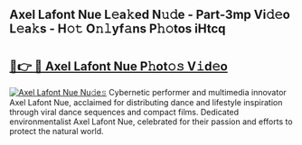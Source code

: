 ## Axel Lafont Nue L𝚎a𝚔ed N𝚞𝚍e - Part-3mp Vi𝚍𝚎o L𝚎a𝚔s - H𝚘𝚝 O𝚗𝚕yf𝚊ns P𝚑𝚘tos iHtcq

# <h2><a href="http://kf72cyb.oniu.top/?m=Axel+Lafont+Nue">🔗👉 🔴 Axel Lafont Nue P𝚑ot𝚘𝚜 V𝚒d𝚎o</a></h2>

[![Axel Lafont Nue Nu𝚍e𝚜](https://i.imgur.com/0qMVB7G.gif)](http://kf72cyb.oniu.top/?m=Axel+Lafont+Nue)
Cybernetic performer and multimedia innovator Axel Lafont Nue, acclaimed for distributing dance and lifestyle inspiration through viral dance sequences and compact films. Dedicated environmentalist Axel Lafont Nue, celebrated for their passion and efforts to protect the natural world.  

